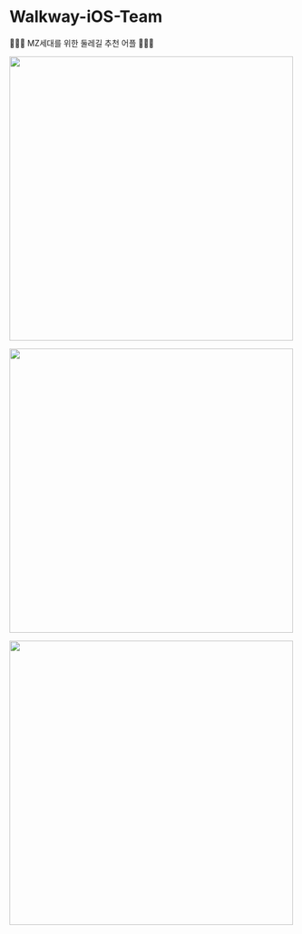 # Walkway-iOS-Team
🧑🏻‍💻 MZ세대를 위한 둘레길 추천 어플 🧑🏻‍💻



<img height="500" src="https://user-images.githubusercontent.com/55099365/109109115-152d4000-7778-11eb-9da9-cc0fadcbcb64.gif"></img>



<img height="500" src="https://user-images.githubusercontent.com/55099365/109109297-62a9ad00-7778-11eb-8d13-70ed76d31f8d.gif"></img>



<img height="500" src="https://user-images.githubusercontent.com/55099365/109109407-a1d7fe00-7778-11eb-8519-e0d1e6d646e6.gif"></img>

